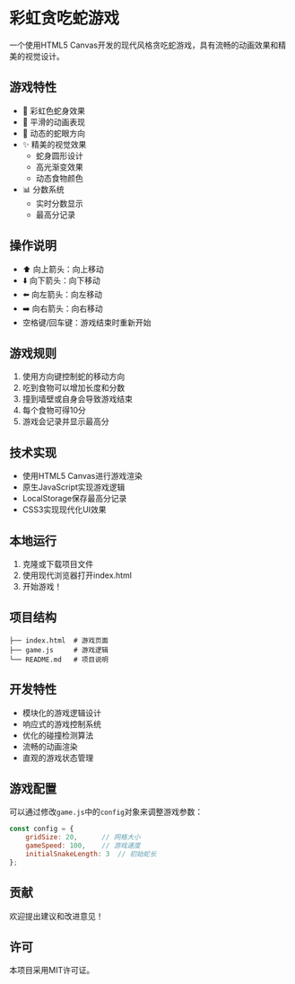 # 彩虹贪吃蛇游戏

一个使用HTML5 Canvas开发的现代风格贪吃蛇游戏，具有流畅的动画效果和精美的视觉设计。

## 游戏特性

- 🌈 彩虹色蛇身效果
- 💫 平滑的动画表现
- 👀 动态的蛇眼方向
- ✨ 精美的视觉效果
  - 蛇身圆形设计
  - 高光渐变效果
  - 动态食物颜色
- 📊 分数系统
  - 实时分数显示
  - 最高分记录

## 操作说明

- ⬆️ 向上箭头：向上移动
- ⬇️ 向下箭头：向下移动
- ⬅️ 向左箭头：向左移动
- ➡️ 向右箭头：向右移动
- 空格键/回车键：游戏结束时重新开始

## 游戏规则

1. 使用方向键控制蛇的移动方向
2. 吃到食物可以增加长度和分数
3. 撞到墙壁或自身会导致游戏结束
4. 每个食物可得10分
5. 游戏会记录并显示最高分

## 技术实现

- 使用HTML5 Canvas进行游戏渲染
- 原生JavaScript实现游戏逻辑
- LocalStorage保存最高分记录
- CSS3实现现代化UI效果

## 本地运行

1. 克隆或下载项目文件
2. 使用现代浏览器打开index.html
3. 开始游戏！

## 项目结构

```
├── index.html  # 游戏页面
├── game.js     # 游戏逻辑
└── README.md   # 项目说明
```

## 开发特性

- 模块化的游戏逻辑设计
- 响应式的游戏控制系统
- 优化的碰撞检测算法
- 流畅的动画渲染
- 直观的游戏状态管理

## 游戏配置

可以通过修改`game.js`中的`config`对象来调整游戏参数：

```javascript
const config = {
    gridSize: 20,      // 网格大小
    gameSpeed: 100,    // 游戏速度
    initialSnakeLength: 3  // 初始蛇长
};
```

## 贡献

欢迎提出建议和改进意见！

## 许可

本项目采用MIT许可证。